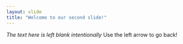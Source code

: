 ```yaml
---
layout: slide
title: "Welcome to our second slide!"
---
```

*The text here is left blank intentionally*
Use the left arrow to go back!
